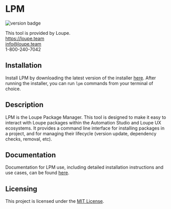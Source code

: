 # LPM

![version badge](https://img.shields.io/badge/dynamic/json?url=https%3A%2F%2Fraw.githubusercontent.com%2Floupeteam%2FLPM%2Fmain%2Fsrc%2Fversion.json&query=%24.version&label=version)

This tool is provided by Loupe.  
https://loupe.team  
info@loupe.team  
1-800-240-7042

## Installation
Install LPM by downloading the latest version of the installer [here](https://loupe-lpm-assets.s3.us-west-2.amazonaws.com/releases/latest/LPM-Setup.exe). After running the installer, you can run `lpm` commands from your terminal of choice.

## Description

LPM is the Loupe Package Manager. This tool is designed to make it easy to interact with Loupe packages within the Automation Studio and Loupe UX ecosystems. It provides a command line interface for installing packages in a project, and for managing their lifecycle (version update, dependency checks, removal, etc).

## Documentation

Documentation for LPM use, including detailed installation instructions and use cases, can be found [here](https://loupeteam.github.io/LoupeDocs/tools/lpm.html). 

## Licensing
This project is licensed under the [MIT License](LICENSE.md). 
